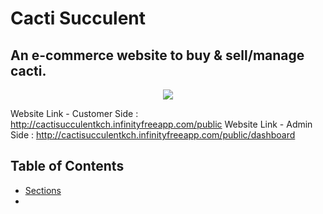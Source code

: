 # Cacti Succulent
## An e-commerce website to buy & sell/manage cacti.

<p align="center">
  <img  src="https://github.com/saads2018/cacti.github.io/assets/71264405/28499831-3d45-4bba-8d13-da4e785dd168">
</p>

Website Link - Customer Side : http://cactisucculentkch.infinityfreeapp.com/public 
Website Link - Admin Side : http://cactisucculentkch.infinityfreeapp.com/public/dashboard 

## Table of Contents

- [Sections](youtube.com)
- 
